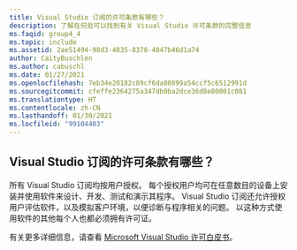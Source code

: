 ```yaml
---
title: Visual Studio 订阅的许可条款有哪些？
description: 了解在何处可以找到有关 Visual Studio 许可条款的完整信息
ms.faqid: group4_4
ms.topic: include
ms.assetid: 2ae51494-98d3-4835-8378-4847b46d1a74
author: CaityBuschlen
ms.author: cabuschl
ms.date: 01/27/2021
ms.openlocfilehash: 7eb34e20182c89cf6da80899a54ccf5c6512991d
ms.sourcegitcommit: cfeffe2364275a347db0ba2dce36d8e80001c081
ms.translationtype: HT
ms.contentlocale: zh-CN
ms.lasthandoff: 01/30/2021
ms.locfileid: "99104403"
---
```

## <a name="what-are-the-licensing-terms-for-visual-studio-subscriptions"></a>Visual Studio 订阅的许可条款有哪些？ 

所有 Visual Studio 订阅均按用户授权。  每个授权用户均可在任意数目的设备上安装并使用软件来设计、开发、测试和演示其程序。  Visual Studio 订阅还允许授权用户评估软件，以及模拟客户环境，以便诊断与程序相关的问题。  以这种方式使用软件的其他每个人也都必须拥有许可证。 

有关更多详细信息，请查看 [Microsoft Visual Studio 许可白皮书](https://aka.ms/vslicensing)。 